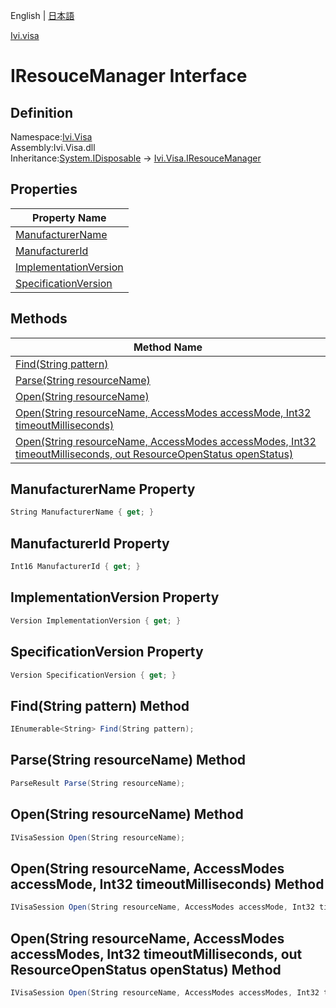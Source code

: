 English | [日本語](Ivi.Visa.IResourceManager.ja.md)

[Ivi.visa](Ivi.Visa.md)

# IResouceManager Interface

## Definition
Namespace:[Ivi.Visa](Ivi.Visa.md)<BR>
Assembly:Ivi.Visa.dll<BR>
Inheritance:[System.IDisposable](https://learn.microsoft.com/ja-jp/dotnet/api/system.idisposable) -> [Ivi.Visa.IResouceManager](Ivi.Visa.IResourceManager.md)

## Properties

|Property Name|
|---|
|[ManufacturerName](#ManufacturerName-Property)|
|[ManufacturerId](#ManufacturerId-Property)|
|[ImplementationVersion](#ImplementationVersion-Property)|
|[SpecificationVersion](#SpecificationVersion-Property)|

## Methods

|Method Name|
|---|
|[Find(String pattern)](#FindString-pattern-Method)|
|[Parse(String resourceName)](#ParseString-resourceName-Method)|
|[Open(String resourceName)](#OpenString-resourceName-Method)|
|[Open(String resourceName, AccessModes accessMode, Int32 timeoutMilliseconds)](#OpenString-resourceName-AccessModes-accessMode-Int32-timeoutMilliseconds-Method)|
|[Open(String resourceName, AccessModes accessModes, Int32 timeoutMilliseconds, out ResourceOpenStatus openStatus)](#OpenString-resourceName-AccessModes-accessModes-Int32-timeoutMilliseconds-out-ResourceOpenStatus-openStatus-Method)|


## ManufacturerName Property
```C#
String ManufacturerName { get; }
```
## ManufacturerId Property
```C#
Int16 ManufacturerId { get; }
```
## ImplementationVersion Property
```C#
Version ImplementationVersion { get; }
```
## SpecificationVersion Property
```C#
Version SpecificationVersion { get; }
```
## Find(String pattern) Method
```C#
IEnumerable<String> Find(String pattern);
```
## Parse(String resourceName) Method
```C#
ParseResult Parse(String resourceName);
```
## Open(String resourceName) Method
```C#
IVisaSession Open(String resourceName);
```
## Open(String resourceName, AccessModes accessMode, Int32 timeoutMilliseconds) Method
```C#
IVisaSession Open(String resourceName, AccessModes accessMode, Int32 timeoutMilliseconds);
```
## Open(String resourceName, AccessModes accessModes, Int32 timeoutMilliseconds, out ResourceOpenStatus openStatus) Method
```C#
IVisaSession Open(String resourceName, AccessModes accessModes, Int32 timeoutMilliseconds, out ResourceOpenStatus openStatus);
```
